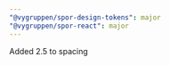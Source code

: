 ```yaml
---
"@vygruppen/spor-design-tokens": major
"@vygruppen/spor-react": major
---
```


Added 2.5 to spacing
